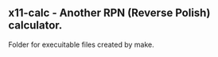 ## x11-calc - Another RPN (Reverse Polish) calculator.

Folder for execuitable files created by make.
